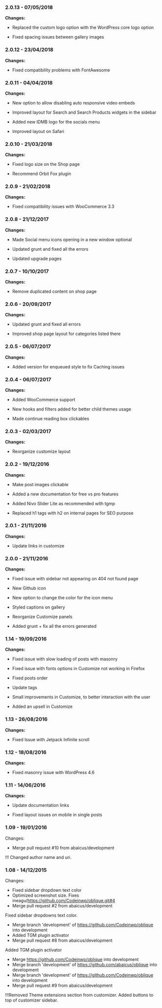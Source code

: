 
### 2.0.13 - 07/05/2018
**Changes:** 
- Replaced the custom logo option with the WordPress core logo option
- Fixed spacing issues between gallery images

### 2.0.12 - 23/04/2018
**Changes:** 
- Fixed compatibility problems with FontAwesome

### 2.0.11 - 04/04/2018
**Changes:** 
- New option to allow disabling auto responsive video embeds
- Improved layout for Search and Search Products widgets in the sidebar
- Added new IDMB logo for the socials menu
- Improved layout on Safari

### 2.0.10 - 21/03/2018
**Changes:** 
- Fixed logo size on the Shop page
- Recommend Orbit Fox plugin

### 2.0.9 - 21/02/2018
**Changes:** 
- Fixed compatibility issues with WooCommerce 3.3


### 2.0.8 - 21/12/2017

**Changes:** 

- Made Social menu icons opening in a new window optional

- Updated grunt and fixed all the errors

- Updated upgrade pages


### 2.0.7 - 10/10/2017

**Changes:** 

- Remove duplicated content on shop page


### 2.0.6 - 20/09/2017

**Changes:** 

- Updated grunt and fixed all errors

- Improved shop page layout for categories listed there

### 2.0.5 - 06/07/2017

**Changes:** 

- Added version for enqueued style to fix Caching issues


### 2.0.4 - 06/07/2017

**Changes:** 

- Added WooCommerce support

- New hooks and filters added for better child themes usage

- Made continue reading box clickables


### 2.0.3 - 02/03/2017

**Changes:** 

- Reorganize customize layout


### 2.0.2 - 19/12/2016

**Changes:** 

- Make post images clickable

- Added a new documentation for free vs pro features

- Added Nivo Slider Lite as recommended with tgmp

- Replaced h1 tags with h2 on internal pages for SEO purpose


### 2.0.1 - 21/11/2016

**Changes:** 

- Update links in customize


### 2.0.0 - 21/11/2016

**Changes:** 

- Fixed issue with sidebar not appearing on 404 not found page

- New Github icon

- New option to change the color for the icon menu

- Styled captions on gallery

- Reorganize Customize panels

- Added grunt + fix all the errors generated


### 1.14 - 19/09/2016

**Changes:** 

- Fixed issue with slow loading of posts with masonry

- Fixed issue with fonts options in Customize not working in Firefox

- Fixed posts order

- Update tags

- Small improvements in Customize, to better interaction with the user

- Added an upsell in Customize


### 1.13 - 26/08/2016

**Changes:** 

- Fixed Issue with Jetpack Infinite scroll


### 1.12 - 18/08/2016

**Changes:** 

- Fixed masonry issue with WordPress 4.6


### 1.11 - 14/06/2016

**Changes:** 

- Update documentation links

- Fixed layout issues on mobile in single posts


### 1.09 - 19/01/2016

 Changes: 


 * Merge pull request #10 from abaicus/development

!!! Changed author name and uri.


### 1.08 - 14/12/2015

 Changes: 


 * Fixed sidebar dropdown text color
 * Optimized screenshot size. Fixes ineagu/https://github.com/Codeinwp/oblique.git#4
 * Merge pull request #2 from abaicus/development

Fixed sidebar dropdowns text color.
 * Merge branch 'development' of https://github.com/Codeinwp/oblique into development
 * Added TGM plugin activator
 * Merge pull request #8 from abaicus/development

Added TGM plugin activator
 * Merge https://github.com/Codeinwp/oblique into development
 * Merge branch 'development' of https://github.com/abaicus/oblique into development
 * Merge branch 'development' of https://github.com/Codeinwp/oblique into development
 * Merge pull request #9 from abaicus/development

!!!Removed Theme extensions section from customizer. Added buttons to top of customizer sidebar.
